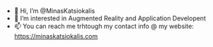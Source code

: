 - 👋 Hi, I’m @MinasKatsiokalis
- 👀 I’m interested in Augmented Reality and Application Developent
- 📫 You can reach me trhtough my contact info @ my website: https://minaskatsiokalis.com

<!---
MinasKatsiokalis/MinasKatsiokalis is a ✨ special ✨ repository because its `README.md` (this file) appears on your GitHub profile.
You can click the Preview link to take a look at your changes.
--->
